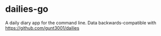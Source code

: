 # dailies-go
A daily diary app for the command line. Data backwards-compatible with https://github.com/gunt3001/dailies
